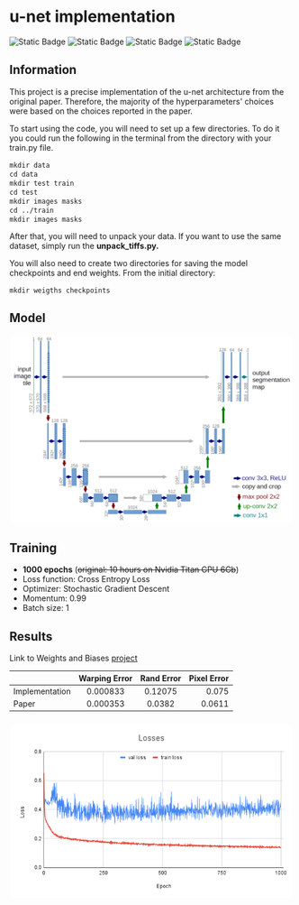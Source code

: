 # u-net implementation

![Static Badge](https://img.shields.io/badge/python-gray?style=flat-square&logo=python&logoColor=white)
![Static Badge](https://img.shields.io/badge/PyTorch-gray?style=flat-square&logo=pytorch&logoColor=white)
![Static Badge](https://img.shields.io/badge/OpenCV-gray?style=flat-square&logo=opencv&logoColor=white)
![Static Badge](https://img.shields.io/badge/albumentations-gray?style=flat-square&logo=A&logoColor=white)

## Information

This project is a precise implementation of the u-net architecture from the original paper.
Therefore, the majority of the hyperparameters' choices were based on the choices reported in the paper.

To start using the code, you will need to set up a few directories.
To do it you could run the following in the terminal from the directory with your train.py file.
```
mkdir data
cd data
mkdir test train
cd test
mkdir images masks
cd ../train
mkdir images masks
```
After that, you will need to unpack your data. If you want to use the same dataset, simply run the __unpack_tiffs.py.__

You will also need to create two directories for saving the model checkpoints and end weights.
From the initial directory:
```
mkdir weigths checkpoints
```
## Model

<p align="center">
  <img style="border-radius: 1%" src="assets/u-net-architecture.png" width="500" alt="accessibility text">
</p>

## Training

* __1000 epochs__ (~~original: 10 hours on Nvidia Titan GPU 6Gb~~)
* Loss function: Cross Entropy Loss
* Optimizer: Stochastic Gradient Descent
* Momentum: 0.99
* Batch size: 1

## Results

Link to Weights and Biases [project](https://wandb.ai/sergey-khvan/u-net?nw=nwusersergeykhvan)

|               | Warping Error | Rand Error | Pixel Error |
| :---          |    :----:     |      :---: |---:         |
| Implementation| 0.000833      | 0.12075    | 0.075       |
| Paper         | 0.000353      | 0.0382     |  0.0611     |

### 
<p align="center">
  <img style="border-radius: 1%" src="assets/Losses.png" width="500" alt="accessibility text">
</p>